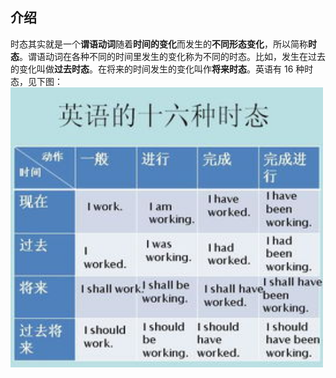 ## 介绍
时态其实就是一个**谓语动词**随着**时间的变化**而发生的**不同形态变化**，所以简称**时态**。谓语动词在各种不同的时间里发生的变化称为不同的时态。比如，发生在过去的变化叫做**过去时态**。在将来的时间发生的变化叫作**将来时态**。英语有 16 种时态，见下图：  
<img src="./images/pic-9.jpeg" width="500" />  